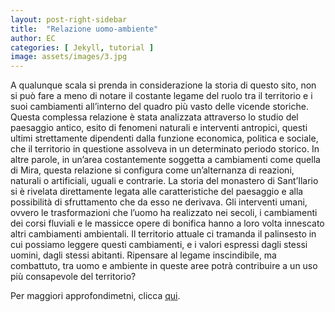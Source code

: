 ```yaml
---
layout: post-right-sidebar
title:  "Relazione uomo-ambiente"
author: EC
categories: [ Jekyll, tutorial ]
image: assets/images/3.jpg
---
```


A qualunque scala si prenda in considerazione la storia di questo sito, non si può fare a meno di notare il costante legame del ruolo tra il territorio e i suoi
cambiamenti all’interno del quadro più vasto delle vicende storiche. 
Questa complessa relazione è stata analizzata attraverso lo studio del paesaggio antico, esito di fenomeni naturali e interventi antropici, questi
ultimi strettamente dipendenti dalla funzione economica, politica e sociale, che il territorio in questione assolveva in un determinato periodo storico. In
altre parole, in un’area costantemente soggetta a cambiamenti come quella di Mira, questa relazione si configura come un’alternanza di reazioni, naturali o
artificiali, uguali e contrarie. La storia del monastero di Sant’Ilario si è rivelata direttamente legata alle caratteristiche del paesaggio e alla possibilità di sfruttamento che da esso ne derivava. Gli interventi umani, ovvero le trasformazioni che l’uomo ha realizzato
nei secoli, i cambiamenti dei corsi fluviali e le massicce opere di bonifica hanno a loro volta innescato altri cambiamenti ambientali. Il territorio attuale
ci tramanda il palinsesto in cui possiamo leggere questi cambiamenti, e i valori espressi dagli stessi uomini, dagli stessi abitanti. Ripensare al legame
inscindibile, ma combattuto, tra uomo e ambiente in queste aree potrà contribuire a un uso più consapevole del territorio?

Per maggiori approfondimetni, clicca [qui](http://www.rmoa.unina.it/3166/1/474-1647-2-PB.pdf).
